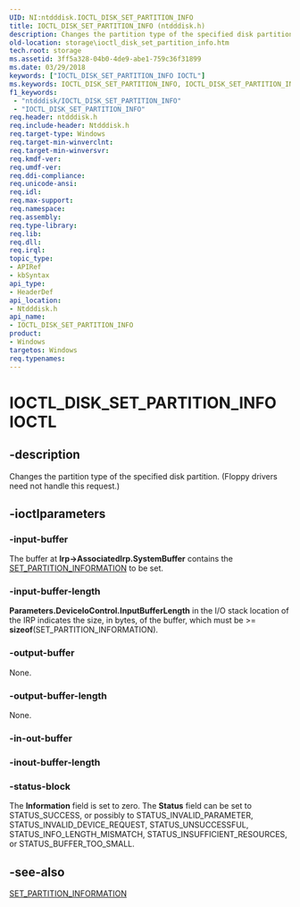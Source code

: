 ```yaml
---
UID: NI:ntdddisk.IOCTL_DISK_SET_PARTITION_INFO
title: IOCTL_DISK_SET_PARTITION_INFO (ntdddisk.h)
description: Changes the partition type of the specified disk partition. (Floppy drivers need not handle this request.).
old-location: storage\ioctl_disk_set_partition_info.htm
tech.root: storage
ms.assetid: 3ff5a328-04b0-4de9-abe1-759c36f31899
ms.date: 03/29/2018
keywords: ["IOCTL_DISK_SET_PARTITION_INFO IOCTL"]
ms.keywords: IOCTL_DISK_SET_PARTITION_INFO, IOCTL_DISK_SET_PARTITION_INFO control, IOCTL_DISK_SET_PARTITION_INFO control code [Storage Devices], k307_9035067b-43ed-4b4f-9516-23fd7448d5e6.xml, ntdddisk/IOCTL_DISK_SET_PARTITION_INFO, storage.ioctl_disk_set_partition_info
f1_keywords:
 - "ntdddisk/IOCTL_DISK_SET_PARTITION_INFO"
 - "IOCTL_DISK_SET_PARTITION_INFO"
req.header: ntdddisk.h
req.include-header: Ntdddisk.h
req.target-type: Windows
req.target-min-winverclnt: 
req.target-min-winversvr: 
req.kmdf-ver: 
req.umdf-ver: 
req.ddi-compliance: 
req.unicode-ansi: 
req.idl: 
req.max-support: 
req.namespace: 
req.assembly: 
req.type-library: 
req.lib: 
req.dll: 
req.irql: 
topic_type:
- APIRef
- kbSyntax
api_type:
- HeaderDef
api_location:
- Ntdddisk.h
api_name:
- IOCTL_DISK_SET_PARTITION_INFO
product:
- Windows
targetos: Windows
req.typenames: 
---
```


# IOCTL_DISK_SET_PARTITION_INFO IOCTL


## -description



Changes the partition type of the specified disk partition. (Floppy drivers need not handle this request.)




## -ioctlparameters




### -input-buffer

The buffer at <b>Irp->AssociatedIrp.SystemBuffer</b> contains the <a href="https://docs.microsoft.com/windows-hardware/drivers/ddi/ntdddisk/ns-ntdddisk-_set_partition_information">SET_PARTITION_INFORMATION</a> to be set. 


### -input-buffer-length

<b>Parameters.DeviceIoControl.InputBufferLength</b> in the I/O stack location of the IRP indicates the size, in bytes, of the buffer, which must be >= <b>sizeof</b>(SET_PARTITION_INFORMATION).


### -output-buffer

None.


### -output-buffer-length

None.


### -in-out-buffer








### -inout-buffer-length








### -status-block

The <b>Information</b> field is set to zero. The <b>Status</b> field can be set to STATUS_SUCCESS, or possibly to STATUS_INVALID_PARAMETER, STATUS_INVALID_DEVICE_REQUEST, STATUS_UNSUCCESSFUL, STATUS_INFO_LENGTH_MISMATCH, STATUS_INSUFFICIENT_RESOURCES, or STATUS_BUFFER_TOO_SMALL.


## -see-also




<a href="https://docs.microsoft.com/windows-hardware/drivers/ddi/ntdddisk/ns-ntdddisk-_set_partition_information">SET_PARTITION_INFORMATION</a>
 

 

